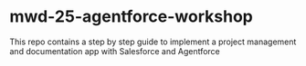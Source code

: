 # mwd-25-agentforce-workshop
This repo contains a step by step guide to implement a project management and documentation app with Salesforce and Agentforce 
